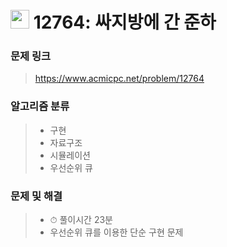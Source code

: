 # <img src="https://d2gd6pc034wcta.cloudfront.net/tier/12.svg" width="30">  12764: 싸지방에 간 준하

### 문제 링크

> https://www.acmicpc.net/problem/12764



### 알고리즘 분류

>- 구현
>- 자료구조
>- 시뮬레이션
>- 우선순위 큐

### 문제 및 해결

>- ⏱ 풀이시간 23분
>- 우선순위 큐를 이용한 단순 구현 문제
